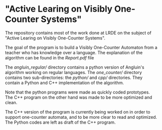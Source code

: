 
# "Active Learing on Visibly One-Counter Systems"

The repository contains most of the work done at LRDE on the subject of "Active Learing on Visibly One-Counter Systems".

The goal of the program is to build a Visibly One-Counter Automaton from a teacher who has knowledge over a language. The explanation of the algorithm can be found in the *Report.pdf* file

The *angluin_regular/* directory contains a python version of Angluin's algorithm working on regular languages.
The *one_counter/* directory contains two sub-directories: the *python/* and *cpp/* directories. They contain a Python and C++ implementation of the algorithm.

Note that the python programs were made as quickly coded prototypes. The C++ program on the other hand was made to be more optimized and clean.

The C++ version of the program is currently being worked on in order to support one-counter automata, and to be more clear to read and optimized.
The Python codes are left as draft of the C++ program.
